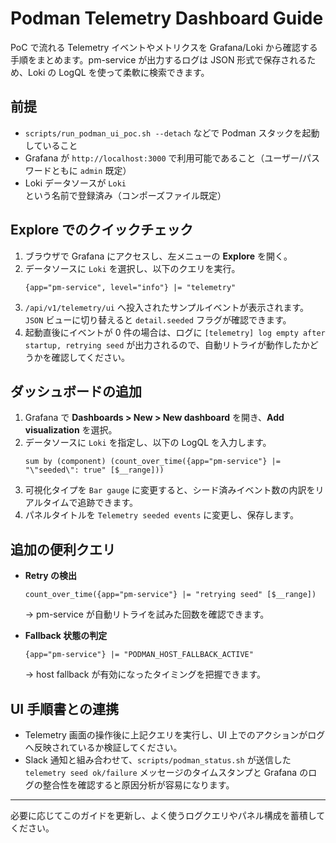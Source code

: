 # Podman Telemetry Dashboard Guide

PoC で流れる Telemetry イベントやメトリクスを Grafana/Loki から確認する手順をまとめます。pm-service が出力するログは JSON 形式で保存されるため、Loki の LogQL を使って柔軟に検索できます。

## 前提
- `scripts/run_podman_ui_poc.sh --detach` などで Podman スタックを起動していること
- Grafana が `http://localhost:3000` で利用可能であること（ユーザー/パスワードともに `admin` 既定）
- Loki データソースが `Loki` という名前で登録済み（コンポーズファイル既定）

## Explore でのクイックチェック
1. ブラウザで Grafana にアクセスし、左メニューの **Explore** を開く。
2. データソースに `Loki` を選択し、以下のクエリを実行。
   ```logql
   {app="pm-service", level="info"} |= "telemetry"
   ```
3. `/api/v1/telemetry/ui` へ投入されたサンプルイベントが表示されます。`JSON` ビューに切り替えると `detail.seeded` フラグが確認できます。
4. 起動直後にイベントが 0 件の場合は、ログに `[telemetry] log empty after startup, retrying seed` が出力されるので、自動リトライが動作したかどうかを確認してください。

## ダッシュボードの追加
1. Grafana で **Dashboards > New > New dashboard** を開き、**Add visualization** を選択。
2. データソースに `Loki` を指定し、以下の LogQL を入力します。
   ```logql
   sum by (component) (count_over_time({app="pm-service"} |= "\"seeded\": true" [$__range]))
   ```
3. 可視化タイプを `Bar gauge` に変更すると、シード済みイベント数の内訳をリアルタイムで追跡できます。
4. パネルタイトルを `Telemetry seeded events` に変更し、保存します。

## 追加の便利クエリ
- **Retry の検出**
  ```logql
  count_over_time({app="pm-service"} |= "retrying seed" [$__range])
  ```
  → pm-service が自動リトライを試みた回数を確認できます。

- **Fallback 状態の判定**
  ```logql
  {app="pm-service"} |= "PODMAN_HOST_FALLBACK_ACTIVE"
  ```
  → host fallback が有効になったタイミングを把握できます。

## UI 手順書との連携
- Telemetry 画面の操作後に上記クエリを実行し、UI 上でのアクションがログへ反映されているか検証してください。
- Slack 通知と組み合わせて、`scripts/podman_status.sh` が送信した `telemetry seed ok/failure` メッセージのタイムスタンプと Grafana のログの整合性を確認すると原因分析が容易になります。

---
必要に応じてこのガイドを更新し、よく使うログクエリやパネル構成を蓄積してください。
